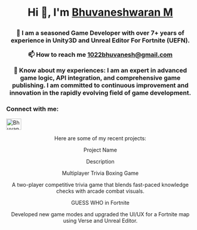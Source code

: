 <div align="center">
<br/>
<br/>

<h1 align="center">Hi 👋, I'm <a href="https://www.linkedin.com/in/bhuvaneshwaran-m-76588563/" target="_blank">Bhuvaneshwaran M</a>
<p align="left">

<h3>

💼 I am a seasoned Game Developer with over 7+ years of experience in Unity3D and Unreal Editor For Fortnite (UEFN).

📫 How to reach me 1022bhuvanesh@gmail.com

📄 Know about my experiences: I am an expert in advanced game logic, API integration, and comprehensive game publishing. I am committed to continuous improvement and innovation in the rapidly evolving field of game development.

</h3>

<h3 align="left">Connect with me:</h3>
<p align="left">
<a href="https://www.linkedin.com/in/bhuvaneshwaran-m-76588563/" target="blank"><img align="center" src="https://raw.githubusercontent.com/rahuldkjain/github-profile-readme-generator/master/src/images/icons/Social/linked-in-alt.svg" alt="Bhuvaneshwaran" height="30" width="40" /></a>
</p>

Here are some of my recent projects:
<div align="center">

Project Name

Description

Multiplayer Trivia Boxing Game

A two-player competitive trivia game that blends fast-paced knowledge checks with arcade combat visuals.

GUESS WHO in Fortnite

Developed new game modes and upgraded the UI/UX for a Fortnite map using Verse and Unreal Editor.

</div>
<br/>
</div>
